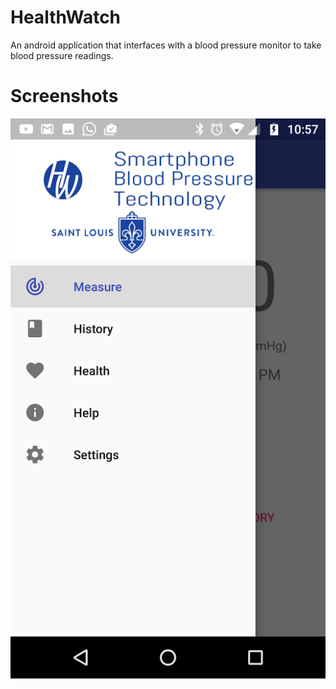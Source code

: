 # HealthWatch
An android application that interfaces with a blood pressure monitor to take blood pressure readings.

# Screenshots

[![Navigation Drawer](https://github.com/principe92/healthwatch/raw/master/drawer.png)](#Drawer)

